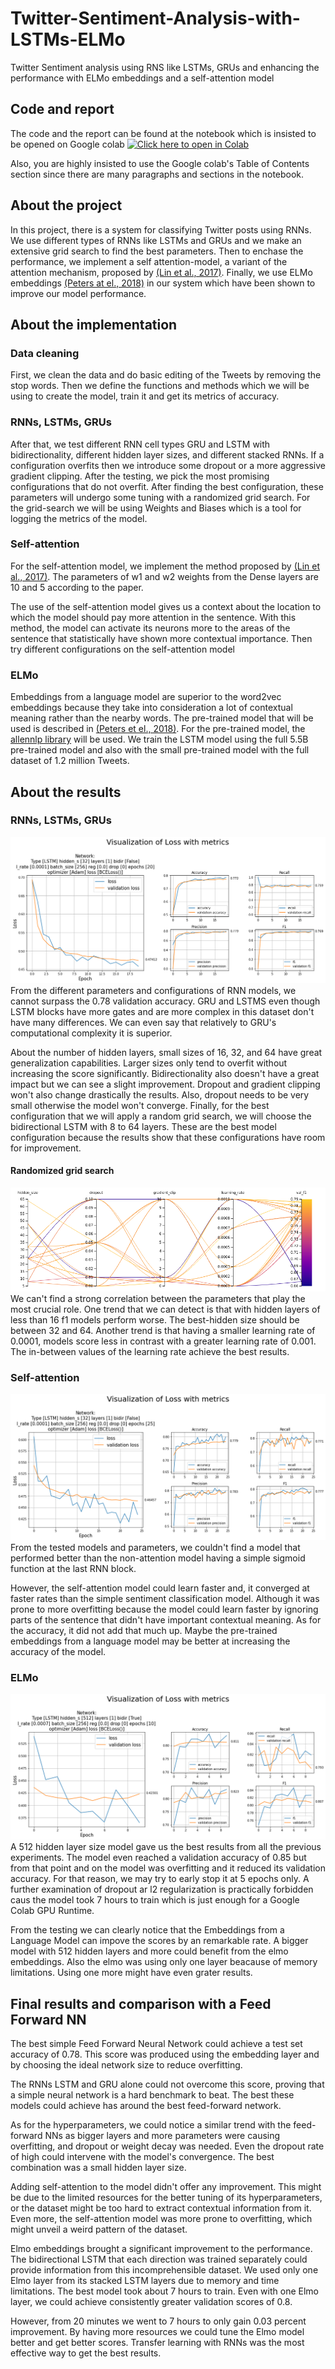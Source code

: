 # Twitter-Sentiment-Analysis-with-LSTMs-ELMo
Twitter Sentiment analysis using RNS like LSTMs, GRUs and enhancing the performance with ELMo embeddings and a self-attention model

## Code and report
The code and the report can be found at the notebook which is insisted to be opened on Google colab [![Click here to open in Colab](https://colab.research.google.com/assets/colab-badge.svg)](https://colab.research.google.com/github/AGiannoutsos/Twitter-Sentiment-Analysis-with-LSTMs-ELMo/blob/main/twitter_sentiment_analysis.ipynb)

Also, you are highly insisted to use the Google colab's Table of Contents section since there are many paragraphs and sections in the notebook.

## About the project
In this project, there is a system for classifying Twitter posts using RNNs. We use different types of RNNs like LSTMs and GRUs and we make an extensive grid search to find the best parameters. Then to enchase the performance, we implement a self attention-model, a variant of the attention mechanism, proposed by  [(Lin et al., 2017)](https://arxiv.org/pdf/1703.03130.pdf).
Finally, we use ELMo embeddings [(Peters at el., 2018)](https://www.aclweb.org/anthology/N18-1202/) in our system which have been shown to improve our model performance.

## About the implementation
### Data cleaning
First, we clean the data and do basic editing of the Tweets by removing the stop words. Then we define the functions and methods which we will be using to create the model, train it and get its metrics of accuracy.

### RNNs, LSTMs, GRUs
After that, we test different RNN cell types GRU and LSTM with bidirectionality, different hidden layer sizes, and different stacked RNNs.
If a configuration overfits then we introduce some dropout or a more aggressive gradient clipping.
After the testing, we pick the most promising configurations that do not overfit.
After finding the best configuration, these parameters will undergo some tuning with a randomized grid search.
For the grid-search we will be using Weights and Biases which is a tool for logging the metrics of the model.

### Self-attention
For the self-attention model, we implement the method proposed by [(Lin et al., 2017)](https://arxiv.org/pdf/1703.03130.pdf).
The parameters of w1 and w2 weights from the Dense layers are 10 and 5 according to the paper.

The use of the self-attention model gives us a context about the location to which the model should pay more attention in the sentence. With this method, the model can activate its neurons more to the areas of the sentence that statistically have shown more contextual importance.
Then try different configurations on the self-attention model

### ELMo
Embeddings from a language model are superior to the word2vec embeddings because they take into consideration a lot of contextual meaning rather than the nearby words. 
The pre-trained model that will be used is described in [(Peters et el., 2018)](https://www.aclweb.org/anthology/N18-1202/). For the pre-trained model, the [allennlp library](https://allennlp.org/elmo) will be used.
We train the LSTM model using the full 5.5B pre-trained model and also with the small pre-trained model with the full dataset of 1.2 million Tweets. 

## About the results

### RNNs, LSTMs, GRUs
![lstm simple](https://github.com/AGiannoutsos/Twitter-Sentiment-Analysis-with-LSTMs-ELMo/blob/main/images/lstm_graphs.png)
From the different parameters and configurations of RNN models, we cannot surpass the 0.78 validation accuracy.
GRU and LSTMS even though LSTM blocks have more gates and are more complex in this dataset don't have many differences. We can even say that relatively to GRU's computational complexity it is superior.

About the number of hidden layers, small sizes of 16, 32, and 64 have great generalization capabilities. Larger sizes only tend to overfit without increasing the score significantly.
Bidirectionality also doesn't have a great impact but we can see a slight improvement.
Dropout and gradient clipping won't also change drastically the results. Also, dropout needs to be very small otherwise the model won't converge.
Finally, for the best configuration that we will apply a random grid search, we will choose the bidirectional LSTM with 8 to 64 layers.
These are the best model configuration because the results show that these configurations have room for improvement.

####  Randomized grid search
![Randomized grid search](https://github.com/AGiannoutsos/Twitter-Sentiment-Analysis-with-LSTMs-ELMo/blob/main/images/parallel_graph.png)
We can't find a strong correlation between the parameters that play the most crucial role.
One trend that we can detect is that with hidden layers of less than 16 f1 models perform worse. The best-hidden size should be between 32 and 64.
Another trend is that having a smaller learning rate of 0.0001, models score less in contrast with a greater learning rate of 0.001. The in-between values of the learning rate achieve the best results.


### Self-attention
![lstm self-attention](https://github.com/AGiannoutsos/Twitter-Sentiment-Analysis-with-LSTMs-ELMo/blob/main/images/lstm_selfattention_graph.png)
From the tested models and parameters, we couldn't find a model that performed better than the non-attention model having a simple sigmoid function at the last RNN block.

However, the self-attention model could learn faster and, it converged at faster rates than the simple sentiment classification model.
Although it was prone to more overfitting because the model could learn faster by ignoring parts of the sentence that didn't have important contextual meaning.
As for the accuracy, it did not add that much up. Maybe the pre-trained embeddings from a language model may be better at increasing the accuracy of the model.

### ELMo
![elmo](https://github.com/AGiannoutsos/Twitter-Sentiment-Analysis-with-LSTMs-ELMo/blob/main/images/elmo_graph.png)
A 512 hidden layer size model gave us the best results from all the previous experiments. The model even reached a validation accuracy of 0.85 but from that point and on the model was overfitting and it reduced its validation accuracy.
For that reason, we may try to early stop it at 5 epochs only.
A further examination of dropout ar l2 regularization is practically forbidden caus the model took 7 hours to train which is just enough for a Google Colab GPU Runtime.

From the testing we can clearly notice that the Embeddings from a Language Model can impove the scores by an remarkable rate. 
A bigger model with 512 hidden layers and more could benefit from the elmo embeddings. 
Also the elmo was using only one layer beacause of memory limitations. Using one more might have even grater results.


## Final results and comparison with a Feed Forward NN
The best simple Feed Forward Neural Network could achieve a test set accuracy of 0.78. This score was produced using the embedding layer and by choosing the ideal network size to reduce overfitting.

The RNNs LSTM and GRU alone could not overcome this score, proving that a simple neural network is a hard benchmark to beat. The best these models could achieve has around the best feed-forward network.

As for the hyperparameters, we could notice a similar trend with the feed-forward NNs as bigger layers and more parameters were causing overfitting, and dropout or weight decay was needed. Even the dropout rate of high could intervene with the model's convergence. The best combination was a small hidden layer size.

Adding self-attention to the model didn't offer any improvement. This might be due to the limited resources for the better tuning of its hyperparameters, or the dataset might be too hard to extract contextual information from it. Even more, the self-attention model was more prone to overfitting, which might unveil a weird pattern of the dataset.

Elmo embeddings brought a significant improvement to the performance. The bidirectional LSTM that each direction was trained separately could provide information from this incomprehensible dataset. We used only one Elmo layer from its stacked LSTM layers due to memory and time limitations. The best model took about 7 hours to train. Even with one Elmo layer, we could achieve consistently greater validation scores of 0.8.

However, from 20 minutes we went to 7 hours to only gain 0.03 percent improvement. By having more resources we could tune the Elmo model better and get better scores.
Transfer learning with RNNs was the most effective way to get the best results.


